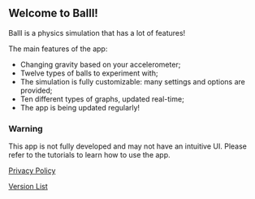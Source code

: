 ## Welcome to Balll!

Balll is a physics simulation that has a lot of features!

The main features of the app:
- Changing gravity based on your accelerometer;
- Twelve types of balls to experiment with;
- The simulation is fully customizable: many settings and options are provided;
- Ten different types of graphs, updated real-time;
- The app is being updated regularly!

### Warning
This app is not fully developed and may not have an intuitive UI. Please refer to the tutorials to learn how to use the app.

[Privacy Policy](https://balllapp.github.io/site/privacy_policy)

[Version List](https://balllapp.github.io/site/versions)
